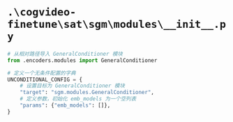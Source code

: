 # `.\cogvideo-finetune\sat\sgm\modules\__init__.py`

```py
# 从相对路径导入 GeneralConditioner 模块
from .encoders.modules import GeneralConditioner

# 定义一个无条件配置的字典
UNCONDITIONAL_CONFIG = {
    # 设置目标为 GeneralConditioner 模块
    "target": "sgm.modules.GeneralConditioner",
    # 定义参数，初始化 emb_models 为一个空列表
    "params": {"emb_models": []},
}
```